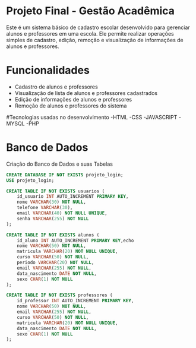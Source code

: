 # Projeto Final - Gestão Acadêmica

Este é um sistema básico de cadastro escolar desenvolvido para gerenciar alunos e professores em uma escola. Ele permite realizar operações simples de cadastro, edição, remoção e visualização de informações de alunos e professores.

# Funcionalidades
- Cadastro de alunos e professores
- Visualização de lista de alunos e professores cadastrados
- Edição de informações de alunos e professores
- Remoção de alunos e professores do sistema

#Tecnologias usadas no desenvolvimento
-HTML
-CSS
-JAVASCRIPT
-MYSQL
-PHP

# Banco de Dados

Criação do Banco de Dados e suas Tabelas

```sql
CREATE DATABASE IF NOT EXISTS projeto_login;
USE projeto_login;

CREATE TABLE IF NOT EXISTS usuarios (
    id_usuario INT AUTO_INCREMENT PRIMARY KEY,
    nome VARCHAR(30) NOT NULL,
    telefone VARCHAR(30),
    email VARCHAR(40) NOT NULL UNIQUE,
    senha VARCHAR(255) NOT NULL
);

CREATE TABLE IF NOT EXISTS alunos (
    id_aluno INT AUTO_INCREMENT PRIMARY KEY,echo
    nome VARCHAR(50) NOT NULL,
    matricula VARCHAR(20) NOT NULL UNIQUE,
    curso VARCHAR(50) NOT NULL,
    periodo VARCHAR(20) NOT NULL,
    email VARCHAR(255) NOT NULL,
    data_nascimento DATE NOT NULL,
    sexo CHAR(1) NOT NULL
);

CREATE TABLE IF NOT EXISTS professores (
    id_professor INT AUTO_INCREMENT PRIMARY KEY,
    nome VARCHAR(50) NOT NULL,
    email VARCHAR(255) NOT NULL,
    curso VARCHAR(50) NOT NULL,
    matricula VARCHAR(20) NOT NULL UNIQUE,
    data_nascimento DATE NOT NULL,
    sexo CHAR(1) NOT NULL
);
